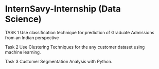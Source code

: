 # InternSavy-Internship (Data Science)

TASK 1
Use classification technique for prediction of Graduate Admissions from an Indian perspective

Task 2
Use Clustering Techniques for the any customer dataset using machine learning.

Task 3
Customer Segmentation Analysis with Python.

